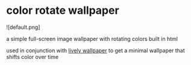 # color rotate wallpaper

![default.png]

a simple full-screen image wallpaper with rotating colors built in html

used in conjunction with [lively wallpaper](https://github.com/rocksdanister/lively) to get a minimal wallpaper that shifts color over time
